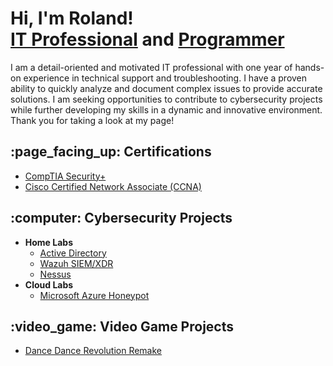 <h1>Hi, I'm Roland!  <br/><a href="https://www.linkedin.com/in/rolandsalvador/">IT Professional</a> and <a href="https://github.com/rolandsalvador?tab=repositories">Programmer</a></h1>
  
I am a detail-oriented and motivated IT professional with one year of hands-on experience in technical support and troubleshooting. I have a proven ability to quickly analyze and document complex issues to provide accurate solutions. I am seeking opportunities to contribute to cybersecurity projects while further developing my skills in a dynamic and innovative environment. Thank you for taking a look at my page!

<h2>:page_facing_up: Certifications</h2>

- [CompTIA Security+](https://drive.google.com/file/d/1CYXjIxOOj8fO4gMAUghGJMA1SOW0LbpU/view?usp=sharing)
- [Cisco Certified Network Associate (CCNA)](https://drive.google.com/file/d/1u-Nezj6rtjtJsBxzy8SAe5x72VNSjlYK/view?usp=sharing)

<h2>:computer: Cybersecurity Projects</h2>

- <b>Home Labs</b>
  - [Active Directory](https://github.com/rolandsalvador/activedirectory)
  - [Wazuh SIEM/XDR](https://drive.google.com/file/d/1AOdPrd0vHgvn7jLvgaBpopoZYSuwUPRX/view?usp=sharing)
  - [Nessus](https://github.com/rolandsalvador/nessus)
- <b>Cloud Labs</b>
  - [Microsoft Azure Honeypot](https://drive.google.com/file/d/1HmgOkRuU45BdccCwlngrir2C7a-qNstd/view?usp=sharing)

<h2>:video_game: Video Game Projects </h2>

- [Dance Dance Revolution Remake](https://github.com/rolandsalvador/ddr_remake)

<!--
Here are some ideas to get you started:

- 🔭 I’m currently working on ...
- 🌱 I’m currently learning ...
- 👯 I’m looking to collaborate on ...
- 🤔 I’m looking for help with ...
- 💬 Ask me about ...
- 📫 How to reach me: ...
- 😄 Pronouns: ...
- ⚡ Fun fact: ...
-->
